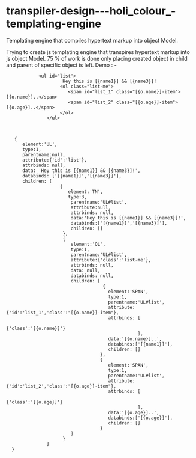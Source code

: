 # transpiler-design---holi_colour_-templating-engine
Templating engine that compiles hypertext markup into object Model. 



Trying to create js templating engine that transpires  hypertext markup into js object Model. 
75 % of work is done only placing created object in child and parent of specific object is left.
Demo : - 

                <ul id="list">
                         Hey this is [{name1}] && [{name3}]!
                        <ol class="list-me">
                           <span id="list_1" class="[{o.name}]-item">[{o.name}]..</span>
                           <span id="list_2" class="[{o.age}]-item">[{o.age}]..</span>
                        </ol>
                   </ul>



       {
          element:'UL',
          type:1, 
          parentname:null, 
          attribute:{'id':'list'},
          attrbinds: null, 
          data: 'Hey this is [{name1}] && [{name3}]!',
          databinds: ['[{name1}]','[{name3}]'], 
          children: [   
                        {
                           element:'TN', 
                           type:3, 
                            parentname:'UL#list', 
                            attribute:null,
                            attrbinds: null, 
                            data:'Hey this is [{name1}] && [{name3}]!',
                            databinds:['[{name1}]','[{name3}]'],
                            children: [] 
                         }, 
                         {
                            element:'OL',
                            type:1, 
                            parentname:'UL#list',
                            attribute:{'class':'list-me'},
                            attrbinds: null,
                            data: null,
                            databinds: null,
                            children: [
                                        {
                                          element:'SPAN',
                                          type:1, 
                                          parentname:'UL#list',
                                          attribute:{'id':'list_1','class':"[{o.name}]-item"},
                                          attrbinds: [ 
                                                        {'class':'[{o.name}]'}
                                                     ], 
                                          data:'[{o.name}]..', 
                                          databinds:['[{name1}]'], 
                                          children: [] 
                                       },
                                       {
                                          element:'SPAN', 
                                          type:1,
                                          parentname:'UL#list',
                                          attribute:{'id':'list_2','class':"[{o.age}]-item"},
                                          attrbinds: [ 
                                                        {'class':'[{o.age}]'}
                                                     ], 
                                          data:'[{o.age}]..',
                                          databinds:['[{o.age}]'], 
                                          children: [] 
                                       }
                            ] 
                         }
                   ]
      }


